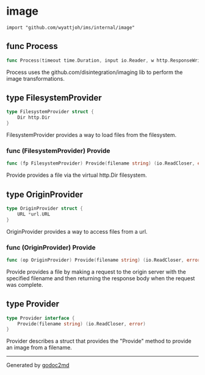 
# image
    import "github.com/wyattjoh/ims/internal/image"






## func Process
``` go
func Process(timeout time.Duration, input io.Reader, w http.ResponseWriter, r *http.Request) error
```
Process uses the github.com/disintegration/imaging lib to perform the
image transformations.



## type FilesystemProvider
``` go
type FilesystemProvider struct {
    Dir http.Dir
}
```
FilesystemProvider provides a way to load files from the filesystem.











### func (FilesystemProvider) Provide
``` go
func (fp FilesystemProvider) Provide(filename string) (io.ReadCloser, error)
```
Provide provides a file via the virtual http.Dir filesystem.



## type OriginProvider
``` go
type OriginProvider struct {
    URL *url.URL
}
```
OriginProvider provides a way to access files from a url.











### func (OriginProvider) Provide
``` go
func (op OriginProvider) Provide(filename string) (io.ReadCloser, error)
```
Provide provides a file by making a request to the origin server with the
specified filename and then returning the response body when the request was
complete.



## type Provider
``` go
type Provider interface {
    Provide(filename string) (io.ReadCloser, error)
}
```
Provider describes a struct that provides the "Provide" method to provide an
image from a filename.

















- - -
Generated by [godoc2md](http://godoc.org/github.com/davecheney/godoc2md)